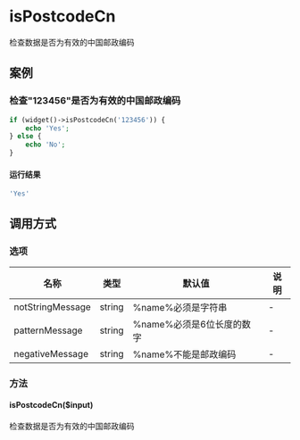 isPostcodeCn
============

检查数据是否为有效的中国邮政编码

案例
----

### 检查"123456"是否为有效的中国邮政编码
```php
if (widget()->isPostcodeCn('123456')) {
    echo 'Yes';
} else {
    echo 'No';
}
```

#### 运行结果
```php
'Yes'
```

调用方式
--------

### 选项

| 名称                | 类型    | 默认值                           | 说明              |
|---------------------|---------|----------------------------------|-------------------|
| notStringMessage    | string  | %name%必须是字符串               | -                 |
| patternMessage      | string  | %name%必须是6位长度的数字        | -                 |
| negativeMessage     | string  | %name%不能是邮政编码             | -                 |

### 方法

#### isPostcodeCn($input)
检查数据是否为有效的中国邮政编码
